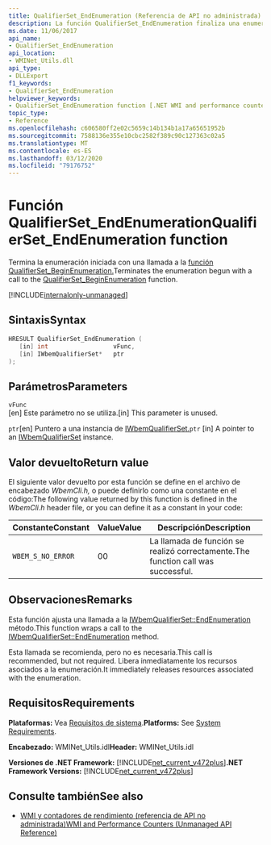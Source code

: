 ```yaml
---
title: QualifierSet_EndEnumeration (Referencia de API no administrada)
description: La función QualifierSet_EndEnumeration finaliza una enumeración.
ms.date: 11/06/2017
api_name:
- QualifierSet_EndEnumeration
api_location:
- WMINet_Utils.dll
api_type:
- DLLExport
f1_keywords:
- QualifierSet_EndEnumeration
helpviewer_keywords:
- QualifierSet_EndEnumeration function [.NET WMI and performance counters]
topic_type:
- Reference
ms.openlocfilehash: c606580ff2e02c5659c14b134b1a17a65651952b
ms.sourcegitcommit: 7588136e355e10cbc2582f389c90c127363c02a5
ms.translationtype: MT
ms.contentlocale: es-ES
ms.lasthandoff: 03/12/2020
ms.locfileid: "79176752"
---
```

# <a name="qualifierset_endenumeration-function"></a><span data-ttu-id="47bae-103">Función QualifierSet_EndEnumeration</span><span class="sxs-lookup"><span data-stu-id="47bae-103">QualifierSet_EndEnumeration function</span></span>
<span data-ttu-id="47bae-104">Termina la enumeración iniciada con una llamada a la [función QualifierSet_BeginEnumeration.](qualifierset-beginenumeration.md)</span><span class="sxs-lookup"><span data-stu-id="47bae-104">Terminates the enumeration begun with a call to the [QualifierSet_BeginEnumeration](qualifierset-beginenumeration.md) function.</span></span>  

[!INCLUDE[internalonly-unmanaged](../../../../includes/internalonly-unmanaged.md)]
  
## <a name="syntax"></a><span data-ttu-id="47bae-105">Sintaxis</span><span class="sxs-lookup"><span data-stu-id="47bae-105">Syntax</span></span>  
  
```cpp  
HRESULT QualifierSet_EndEnumeration (
   [in] int                  vFunc,
   [in] IWbemQualifierSet*   ptr
);
```  

## <a name="parameters"></a><span data-ttu-id="47bae-106">Parámetros</span><span class="sxs-lookup"><span data-stu-id="47bae-106">Parameters</span></span>

`vFunc`  
<span data-ttu-id="47bae-107">[en] Este parámetro no se utiliza.</span><span class="sxs-lookup"><span data-stu-id="47bae-107">[in] This parameter is unused.</span></span>

<span data-ttu-id="47bae-108">`ptr`[en] Puntero a una instancia de [IWbemQualifierSet.](/windows/desktop/api/wbemcli/nn-wbemcli-iwbemqualifierset)</span><span class="sxs-lookup"><span data-stu-id="47bae-108">`ptr` [in] A pointer to an [IWbemQualifierSet](/windows/desktop/api/wbemcli/nn-wbemcli-iwbemqualifierset) instance.</span></span>

## <a name="return-value"></a><span data-ttu-id="47bae-109">Valor devuelto</span><span class="sxs-lookup"><span data-stu-id="47bae-109">Return value</span></span>

<span data-ttu-id="47bae-110">El siguiente valor devuelto por esta función se define en el archivo de encabezado *WbemCli.h,* o puede definirlo como una constante en el código:</span><span class="sxs-lookup"><span data-stu-id="47bae-110">The following value returned by this function is defined in the *WbemCli.h* header file, or you can define it as a constant in your code:</span></span>

|<span data-ttu-id="47bae-111">Constante</span><span class="sxs-lookup"><span data-stu-id="47bae-111">Constant</span></span>  |<span data-ttu-id="47bae-112">Value</span><span class="sxs-lookup"><span data-stu-id="47bae-112">Value</span></span>  |<span data-ttu-id="47bae-113">Descripción</span><span class="sxs-lookup"><span data-stu-id="47bae-113">Description</span></span>  |
|---------|---------|---------|
|`WBEM_S_NO_ERROR` | <span data-ttu-id="47bae-114">0</span><span class="sxs-lookup"><span data-stu-id="47bae-114">0</span></span> | <span data-ttu-id="47bae-115">La llamada de función se realizó correctamente.</span><span class="sxs-lookup"><span data-stu-id="47bae-115">The function call was successful.</span></span>  |
  
## <a name="remarks"></a><span data-ttu-id="47bae-116">Observaciones</span><span class="sxs-lookup"><span data-stu-id="47bae-116">Remarks</span></span>

<span data-ttu-id="47bae-117">Esta función ajusta una llamada a la [IWbemQualifierSet::EndEnumeration](/windows/desktop/api/wbemcli/nf-wbemcli-iwbemqualifierset-endenumeration) método.</span><span class="sxs-lookup"><span data-stu-id="47bae-117">This function wraps a call to the [IWbemQualifierSet::EndEnumeration](/windows/desktop/api/wbemcli/nf-wbemcli-iwbemqualifierset-endenumeration) method.</span></span>

<span data-ttu-id="47bae-118">Esta llamada se recomienda, pero no es necesaria.</span><span class="sxs-lookup"><span data-stu-id="47bae-118">This call is recommended, but not required.</span></span> <span data-ttu-id="47bae-119">Libera inmediatamente los recursos asociados a la enumeración.</span><span class="sxs-lookup"><span data-stu-id="47bae-119">It immediately releases resources associated with the enumeration.</span></span>

## <a name="requirements"></a><span data-ttu-id="47bae-120">Requisitos</span><span class="sxs-lookup"><span data-stu-id="47bae-120">Requirements</span></span>  

<span data-ttu-id="47bae-121">**Plataformas:** Vea [Requisitos de sistema](../../get-started/system-requirements.md).</span><span class="sxs-lookup"><span data-stu-id="47bae-121">**Platforms:** See [System Requirements](../../get-started/system-requirements.md).</span></span>  
  
<span data-ttu-id="47bae-122">**Encabezado:** WMINet_Utils.idl</span><span class="sxs-lookup"><span data-stu-id="47bae-122">**Header:** WMINet_Utils.idl</span></span>  
  
<span data-ttu-id="47bae-123">**Versiones de .NET Framework:** [!INCLUDE[net_current_v472plus](../../../../includes/net-current-v472plus.md)]</span><span class="sxs-lookup"><span data-stu-id="47bae-123">**.NET Framework Versions:** [!INCLUDE[net_current_v472plus](../../../../includes/net-current-v472plus.md)]</span></span>  
  
## <a name="see-also"></a><span data-ttu-id="47bae-124">Consulte también</span><span class="sxs-lookup"><span data-stu-id="47bae-124">See also</span></span>

- [<span data-ttu-id="47bae-125">WMI y contadores de rendimiento (referencia de API no administrada)</span><span class="sxs-lookup"><span data-stu-id="47bae-125">WMI and Performance Counters (Unmanaged API Reference)</span></span>](index.md)
